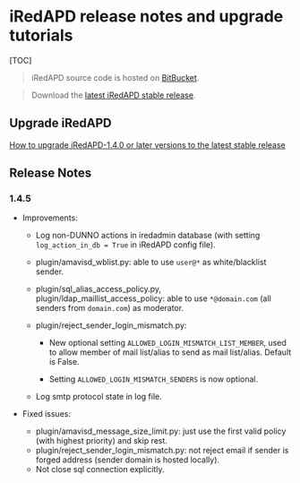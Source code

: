 # iRedAPD release notes and upgrade tutorials

[TOC]

> iRedAPD source code is hosted on [BitBucket](https://bitbucket.org/zhb/iredapd/).

> Download the [latest iRedAPD stable release](https://bitbucket.org/zhb/iredapd/downloads).

## Upgrade iRedAPD

[How to upgrade iRedAPD-1.4.0 or later versions to the latest stable release](./upgrade.iredapd.html)

## Release Notes

### 1.4.5

* Improvements:

    * Log non-DUNNO actions in iredadmin database (with setting
      `log_action_in_db = True` in iRedAPD config file).
    * plugin/amavisd_wblist.py: able to use `user@*` as white/blacklist sender.
    * plugin/sql_alias_access_policy.py, plugin/ldap_maillist_access_policy:
      able to use `*@domain.com` (all senders from `domain.com`) as moderator.
    * plugin/reject_sender_login_mismatch.py:

        * New optional setting `ALLOWED_LOGIN_MISMATCH_LIST_MEMBER`, used to
          allow member of mail list/alias to send as mail list/alias.
          Default is False.

        * Setting `ALLOWED_LOGIN_MISMATCH_SENDERS` is now optional.

    * Log smtp protocol state in log file.

* Fixed issues:
    * plugin/amavisd_message_size_limit.py: just use the first valid
      policy (with highest priority) and skip rest.
    * plugin/reject_sender_login_mismatch.py: not reject email if sender
      is forged address (sender domain is hosted locally).
    * Not close sql connection explicitly.
